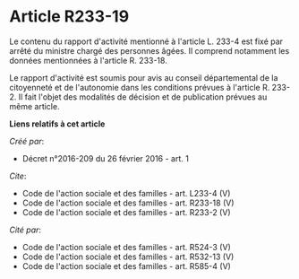 # Article R233-19

Le contenu du rapport d'activité mentionné à l'article L. 233-4 est fixé par arrêté du ministre chargé des personnes âgées.
Il comprend notamment les données mentionnées à l'article R. 233-18. 

Le rapport d'activité est soumis pour avis au conseil départemental de la citoyenneté et de l'autonomie dans les conditions
prévues à l'article R. 233-2. Il fait l'objet des modalités de décision et de publication prévues au même article.

**Liens relatifs à cet article**

_Créé par_:

  - Décret n°2016-209 du 26 février 2016 - art. 1

_Cite_:

  - Code de l'action sociale et des familles - art. L233-4 (V)
  - Code de l'action sociale et des familles - art. R233-18 (V)
  - Code de l'action sociale et des familles - art. R233-2 (V)

_Cité par_:

  - Code de l'action sociale et des familles - art. R524-3 (V)
  - Code de l'action sociale et des familles - art. R532-13 (V)
  - Code de l'action sociale et des familles - art. R585-4 (V)
